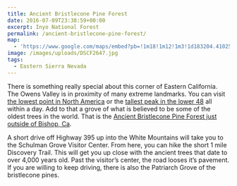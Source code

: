 ```yaml
---
title: Ancient Bristlecone Pine Forest
date: 2016-07-09T23:38:59+00:00
excerpt: Inyo National Forest
permalink: /ancient-bristlecone-pine-forest/
map:
  - 'https://www.google.com/maps/embed?pb=!1m18!1m12!1m3!1d183204.4102566483!2d-118.28094967300551!3d37.393102331626174!2m3!1f0!2f0!3f0!3m2!1i1024!2i768!4f13.1!3m3!1m2!1s0x80be49e630bb0f4d%3A0x626d864ec13dbdba!2sAncient+Bristlecone+Pine+Forest!5e1!3m2!1sen!2sus!4v1468104988157'
image: /images/uploads/DSCF2647.jpg
tags:
  - Eastern Sierra Nevada
---
```

There is something really special about this corner of Eastern California. The Owens Valley is in proximity of many extreme landmarks. You can visit <a href="http://trailcoffee.net/places/death-valley/">the lowest point in North America</a> or the <a href="https://www.instagram.com/p/BGLAV4fKv-f/">tallest peak in the lower 48</a> all within a day. Add to that a grove of what is believed to be some of the oldest trees in the world. That is the <a href="http://www.fs.usda.gov/detail/inyo/specialplaces/?cid=stelprdb5129900">Ancient Bristlecone Pine Forest just outside of Bishop, Ca</a>.

A short drive off Highway 395 up into the White Mountains will take you to the Schulman Grove Visitor Center. From here, you can hike the short 1 mile Discovery Trail. This will get you up close with the ancient trees that date to over 4,000 years old. Past the visitor’s center, the road looses it’s pavement. If you are willing to keep driving, there is also the Patriarch Grove of the bristlecone pines.

